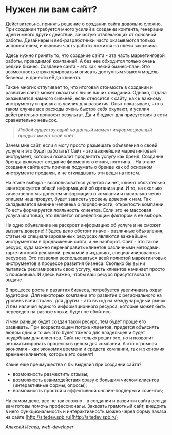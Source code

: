 # Нужен ли вам сайт?

Действительно, принять решение о создании сайта довольно сложно.  При создании требуется много усилий в создании контента, генерации идей и много других действий, зачастую отвлекающих от основной работы. Дизайнеры и веб-разработчики часто оказываются только исполнителем, и львиная часть работы ложится на плечи заказчика.

Здесь нужно принять то, что создание сайта - эта часть маркетинговой работы, проводимой  компанией. А без нее обходится только очень редкий бизнес. Создание сайта - это как некий бизнес-план. Это возможность структурировать и описать доступным языком модель бизнеса, и донести её до клиента.

Также многих отпугивает то, что итоговая стоимость в создании и развитии сайта может оказаться выше ваших ожиданий.  Однако, отдача оказывается намного сильней, если относится к сайту, как к важному инструменту и прилагать усилия для развития. Опыт показывает, что в таком случае все расходы очень быстро себя окупают, и усилия действительно приносят результат. Да и бюджет для присутствия в сети сравнительно невысок.

> *Любой существующий на данный момент информационный продукт имеет свой сайт*

Зачем мне сайт, если я могу просто размещать объявления о своей услуге и это будет работать?
Сайт - это важнейший маркетинговый инструмент, который позволит продвигать услугу как бренд. Создание бренда включает создание фирменного стиля, логотипа... На этапе создания сайта есть причина подумать о бренде как об основном инструменте продажи, и не откладывать эти вещи на потом. 

На этапе выбора - воспользоваться услугой ли нет, клиент обязательно заинтересуется общей информацией об организации. И то, на сколько качественно мы донесем информацию о компании и насколько четко опишем наш продукт, будет зависеть уровень доверия к нам. Так складывается мнение человека о порядочности, открытости компании. То есть формируется лояльность клиентов. Если это не массовая услуга или товар, это является определяющим фактором в её выборе.

Ни одно объявление не раскроет информацию об услуге и не сможет вызвать доверие!!!
Здесь дело обстоит иначе - различные объявления, статьи на специализированных ресурсах являются важнейшим инструментом в продвижении сайта, а не наоборот.  Сайт -   это такой ресурс, куда можно перенаправить клиентов различными методами:  таргетинговой рекламой, рекламой в изданиях, специализированных ресурсах. Это позволит воспользоваться всей полнотой маркетинговых инструментов в процессе развития бизнеса.
Сколько бы вы ни пытались рекламировать свою услугу, часть клиентов начинает просто с поисковика. И здесь важно, чтобы ваш ресурс присутствовал в выдаче. 

В процессе роста и развития бизнеса, потребуется увеличивать охват аудитории. Для некоторых компании  это развитие с регионального на уровень всей страны, для других - это выход на международный  рынок. И без наличия единого информационного ресурса, которые может быть переведен на разные языки, будет не обойтись.

И чем раньше будет создан такой ресурс, тем будет проще его развивать.
При возрастающем потоке клиентов, придется объяснять людям одно и то же. Это будет тяжело для владельцев и будет неудобным для клиентов. Сайт не только решит это, но и позволит автоматизировать процессы в целом для компании. А это огромная экономия -  как экономия времени и средств компании, так и экономия времени клиентов, которые это оценят!

Какие ещё преимущества я бы выделил при создании сайта?
- возможность разместить отзывы;
- возможность взаимодействия сразу с большим числом клиентов (интерактивные формы, опросы);
-  возможность простой и эффективной онлайн-поддержки  клиентов; 

На самом деле, все не так сложно -  в создании и развитии сайта всегда вам готовы помочь профессионалы.  Заказать грамотный сайт, внедрить в него функциональность и интерактивность можно через форму заказа на сайте  [http://sitedev.spb.ru](http://sitedev.spb.ru)


*Алексей Исаев,*
*web-developer*


